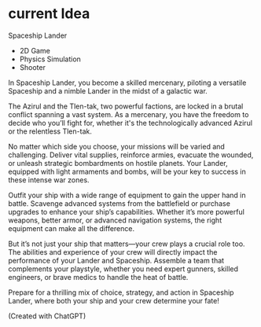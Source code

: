 # current Idea
Spaceship Lander

- 2D Game
- Physics Simulation
- Shooter

In Spaceship Lander, you become a skilled mercenary, piloting a versatile Spaceship and a nimble Lander in the midst of a galactic war.

The Azirul and the Tlen-tak, two powerful factions, are locked in a brutal conflict spanning a vast system. As a mercenary, you have the freedom to decide who you’ll fight for, whether it's the technologically advanced Azirul or the relentless Tlen-tak.

No matter which side you choose, your missions will be varied and challenging. Deliver vital supplies, reinforce armies, evacuate the wounded, or unleash strategic bombardments on hostile planets. Your Lander, equipped with light armaments and bombs, will be your key to success in these intense war zones.

Outfit your ship with a wide range of equipment to gain the upper hand in battle. Scavenge advanced systems from the battlefield or purchase upgrades to enhance your ship’s capabilities. Whether it’s more powerful weapons, better armor, or advanced navigation systems, the right equipment can make all the difference.

But it’s not just your ship that matters—your crew plays a crucial role too. The abilities and experience of your crew will directly impact the performance of your Lander and Spaceship. Assemble a team that complements your playstyle, whether you need expert gunners, skilled engineers, or brave medics to handle the heat of battle.

Prepare for a thrilling mix of choice, strategy, and action in Spaceship Lander, where both your ship and your crew determine your fate!

(Created with ChatGPT)